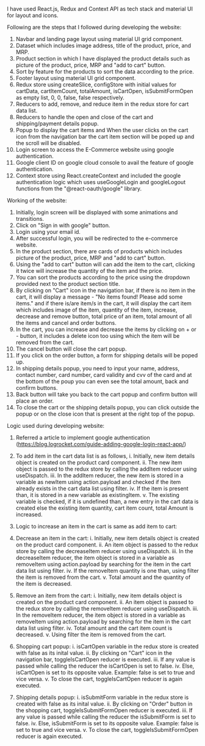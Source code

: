 I have used React.js, Redux and Context API as tech stack and material UI for layout and icons.

Following are the steps that I followed during developing the website:
1. Navbar and landing page layout using material UI grid component. 
2. Dataset which includes image address, title of the product, price, and MRP.
3. Product section in which I have displayed the product details such as picture of the product, price, MRP and "add to cart" button.
4. Sort by feature for the products to sort the data according to the price.
4. Footer layout using material UI grid component. 
5. Redux store using createSlice, configStore with initial values for cartData, cartItemCount, totalAmount, isCartOpen, isSubmitFormOpen as empty list, 0, 0, false, false respectively.
6. Reducers to add, remove, and reduce item in the redux store for cart data list.
7. Reducers to handle the open and close of the cart and shipping/payment details popup.
8. Popup to display the cart items and When the user clicks on the cart icon from the navigation bar the cart item section will be poped up and the scroll will be disabled.
9. Login screen to access the E-Commerce website using google authentication.
10. Google client ID on google cloud console to avail the feature of google authentication.
11. Context store using React.createContext and included the google authentication logic which uses useGoogleLogin and googleLogout functions from the "@react-oauth/google" library.


Working of the website:
1. Initially, login screen will be displayed with some animations and transitions.
2. Click on "Sign in with google" button.
3. Login using your email id.
4. After successful login, you will be redirected to the e-commerce website.
5. In the product section, there are cards of products which includes picture of the product, price, MRP and "add to cart" button.
6. Using the "add to cart" button will can add the item to the cart, clicking it twice will increase the quantity of the item and the price.
7. You can sort the products according to the price using the dropdown provided next to the product section title.
7. By clicking on "Cart" icon in the navigation bar, if there is no item in the cart, it will display a message - "No items found! Please add some items." and if there is/are item/s in the cart, it will display the cart item which includes image of the item, quantity of the item, increase, decrease and remove button, total price of an item, total amount of all the items and cancel and order buttons.
8. In the cart, you can increase and decrease the items by clicking on + or - button, it includes a delete icon too using which the item will be removed from the cart.
11. The cancel button will close the cart popup.
12. If you click on the order button, a form for shipping details will be poped up.
13. In shipping details popup, you need to input your name, address, contact number, card number, card validity and cvv of the card and at the bottom of the poup you can even see the total amount, back and confirm buttons.
14. Back button will take you back to the cart popup and confirm button will place an order.
15. To close the cart or the shipping details popup, you can click outside the popup or on the close icon that is present at the right top of the popup.


Logic used during developing website:
1. Referred a article to implement google authentication (https://blog.logrocket.com/guide-adding-google-login-react-app/)

2. To add item in the cart data list is as follows,
	i. Initially, new item details object is created on the product card component.
	ii. The new item object is passed to the redux store by calling the addItem reducer using useDispatch.
	iii. In the addItem reducer, the new item is stored in a variable as newItem using action.payload and checked if the item already exists in the cart data list using filter.
	iv. If the item is present than, it is stored in a new variable as existingItem.
	v. The existing variable is checked, if it is undefined than, a new entry in the cart data is created else the existing item quantity, cart item count, total Amount is increased.

3. Logic to increase an item in the cart is same as add item to cart:

4. Decrease an item in the cart:
	i. Initially, new item details object is created on the product card component.
	ii. An item object is passed to the redux store by calling the decreaseItem reducer using useDispatch.
	iii. In the decreaseItem reducer, the item object is stored in a variable as removeItem using action.payload by searching for the item in the cart data list using filter.
	iv. If the removeItem quantity is one than, using filter the item is removed from the cart.
	v. Total amount and the quantity of the item is decreased.

5. Remove an item from the cart:
	i. Initially, new item details object is created on the product card component.
	ii. An item object is passed to the redux store by calling the removeItem reducer using useDispatch.
	iii. In the removeItem reducer, the item object is stored in a variable as removeItem using action.payload by searching for the item in the cart data list using filter.
	iv. Total amount and the cart item count is decreased.
	v. Using filter the item is removed from the cart.

6. Shopping cart popup:
	i. isCartOpen variable in the redux store is created with false as its inital value.
	ii. By clicking on "Cart" icon in the navigation bar, toggleIsCartOpen reducer is executed.
	iii. If any value is passed while calling the reducer the isCartOpen is set to false.
	iv. Else, isCartOpen is set to its opposite value. Example: false is set to true and vice versa.
	v. To close the cart, toggleIsCartOpen reducer is again executed.

7. Shipping details popup:
	i. isSubmitForm variable in the redux store is created with false as its inital value.
	ii. By clicking on "Order" button in the shopping cart, toggleIsSubmitFormOpen reducer is executed.
	iii. If any value is passed while calling the reducer the isSubmitForm is set to false.
	iv. Else, isSubmitForm is set to its opposite value. Example: false is set to true and vice versa.
	v. To close the cart, toggleIsSubmitFormOpen reducer is again executed.
